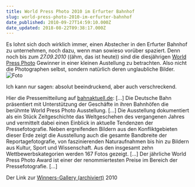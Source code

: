 ```yaml
---
title: World Press Photo 2010 im Erfurter Bahnhof
slug: world-press-photo-2010-im-erfurter-bahnhof
date_published: 2010-09-27T14:59:10.000Z
date_updated: 2018-08-22T09:38:17.000Z
---
```


Es lohnt sich doch wirklich immer, einen Abstecher in den Erfurter Bahnhof zu unternehmen, noch dazu, wenn man sowieso vorüber spaziert. Denn noch bis zum *27.09.2010* ((ähm, das ist heute)) sind die diesjährigen [World Press Photo](http://www.worldpressphoto.org/) Gewinner in einer kleinen Austellung zu betrachten. Also nicht die Photographen selbst, sondern natürlich deren unglaubliche Bilder.
![Foto](//picdump.thafaker.de/2010/09/Foto-580x433.jpg)

Ich kann nur sagen: absolut beeindruckend, aber auch verschreckend.

Hier die Pressemitteilung auf [bahnaktuell.de](http://www.bahnaktuell.net/BA2/wordpress/?p=45262): [...] Die Deutsche Bahn präsentiert mit Unterstützung der Geschäfte in ihren Bahnhöfen die berühmte World Press Photo Ausstellung. [...] Die Ausstellung dokumentiert als ein Stück Zeitgeschichte das Weltgeschehen des vergangenen Jahres und vermittelt dabei einen Einblick in aktuelle Tendenzen der Pressefotografie. Neben ergreifenden Bildern aus den Konfliktgebieten dieser Erde zeigt die Ausstellung auch die gesamte Bandbreite der Reportagefotografie, von faszinierenden Naturaufnahmen bis hin zu Bildern aus Kultur, Sport und Wissenschaft. Aus den insgesamt zehn Wettbewerbskategorien werden 167 Fotos gezeigt. [...] Der jährliche World Press Photo Award ist einer der renommiertesten Preise im Bereich der Pressefotografie. [...]

Der Link zur [Winners-Gallery (archiviert)](http://web.archive.org/web/20080316081014/http://www.worldpressphoto.org:80/index.php?option=com_photogallery) 2010
